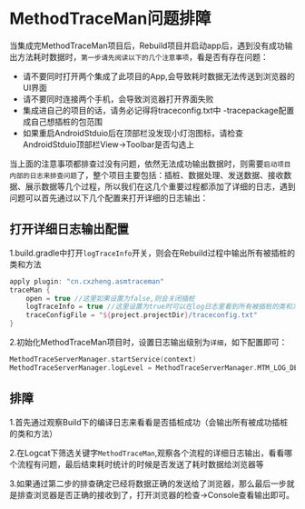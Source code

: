 # MethodTraceMan问题排障
当集成完MethodTraceMan项目后，Rebuild项目并启动app后，遇到没有成功输出方法耗时数据时，`第一步请先阅读以下的几个注意事项`，看是否有存在问题：
* 请不要同时打开两个集成了此项目的App,会导致耗时数据无法传送到浏览器的UI界面
* 请不要同时连接两个手机，会导致浏览器打开界面失败
* 集成进自己的项目的话，请务必记得将traceconfig.txt中 -tracepackage配置成自己想插桩的包范围
* 如果重启AndroidStduio后在顶部栏没发现小灯泡图标，请检查AndroidStduio顶部栏View->Toolbar是否勾选上


当上面的注意事项都排查过没有问题，依然无法成功输出数据时，则需要`启动项目内部的日志来排查问题`了，整个项目主要包括：插桩、数据处理、发送数据、接收数据、展示数据等几个过程，所以我们在这几个重要过程都添加了详细的日志，遇到问题可以首先通过以下几个配置来打开详细的日志输出：

## 打开详细日志输出配置

1.build.gradle中打开`logTraceInfo`开关，则会在Rebuild过程中输出所有被插桩的类和方法

```groovy
apply plugin: "cn.cxzheng.asmtraceman"
traceMan {
    open = true //这里如果设置为false,则会关闭插桩
    logTraceInfo = true //这里设置为true时可以在log日志里看到所有被插桩的类和方法
    traceConfigFile = "${project.projectDir}/traceconfig.txt"
}
```

2.初始化MethodTraceMan项目时，设置日志输出级别为`详细`，如下配置即可：

```kotlin
MethodTraceServerManager.startService(context)
MethodTraceServerManager.logLevel = MethodTraceServerManager.MTM_LOG_DETAIL
```

## 排障

1.首先通过观察Build下的编译日志来看看是否插桩成功（会输出所有被成功插桩的类和方法）



2.在Logcat下筛选关键字`MethodTraceMan`,观察各个流程的详细日志输出，看看哪个流程有问题，最后结束耗时统计的时候是否发送了耗时数据给浏览器等



3.如果通过第二步的排查确定已经将数据正确的发送给了浏览器，那么最后一步就是排查浏览器是否正确的接收到了，打开浏览器的检查->Console查看输出即可。

